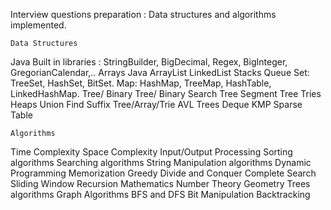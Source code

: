 Interview questions preparation : Data structures and algorithms implemented.

    Data Structures

Java Built in libraries : StringBuilder, BigDecimal, Regex, BigInteger, GregorianCalendar,..
Arrays
Java ArrayList
LinkedList
Stacks
Queue
Set: TreeSet, HashSet, BitSet.
Map: HashMap, TreeMap, HashTable, LinkedHashMap.
Tree/ Binary Tree/ Binary Search Tree
Segment Tree
Tries
Heaps
Union Find
Suffix Tree/Array/Trie
AVL Trees
Deque
KMP
Sparse Table

    Algorithms

Time Complexity
Space Complexity
Input/Output Processing
Sorting algorithms
Searching algorithms
String Manipulation algorithms
Dynamic Programming
Memorization
Greedy
Divide and Conquer
Complete Search
Sliding Window
Recursion
Mathematics
Number Theory
Geometry
Trees algorithms
Graph Algorithms
BFS and DFS
Bit Manipulation
Backtracking
